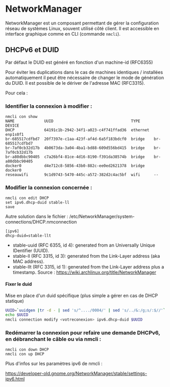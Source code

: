 # NetworkManager
NetworkManager est un composant permettant de gérer la configuration réseau de systèmes Linux, souvent utilisé côté client.
Il est accessible en interface graphique comme en CLI (commande ```nmcli```).

## DHCPv6 et DUID
Par défaut le DUID est généré en fonction d'un machine-id (RFC6355)

Pour éviter les duplications dans le cas de machines identiques / installées automatiquement il peut être nécessaire de changer le mode de génération du DUID.
Il est possible de le dériver de l'adresse MAC (RFC3315).

Pour cela :

### Identifier la connexion à modifier :
```nmcli con show
nmcli con show
NAME             UUID                                  TYPE      DEVICE          
DHCP             64191c1b-2942-34f1-a023-c4f741ffad36  ethernet  enp1s0f1        
br-685517cdfbd7  20f7397e-c1aa-423f-af4d-6a5f183bdcf0  bridge    br-685517cdfbd7
br-7af0cb32d17b  4b0673da-3a04-4ba1-bd88-609d556bd415  bridge    br-7af0cb32d17b
br-a80dbbc90405  c7a26bf4-81ce-4d16-8190-f391da38574b  bridge    br-a80dbbc90405
docker0          d4e712c8-5856-43b0-882c-ee0ed2621378  bridge    docker0         
reseauwifi       9c1d9743-5470-445c-a572-382d2c4ac5bf  wifi      --     

```


### Modifier la connexion concernée :
```
nmcli con edit DHCP
set ipv6.dhcp-duid stable-ll
save
```
Autre solution dans le fichier : /etc/NetworkManager/system-connections/DHCP.nmconnection
```
[ipv6]
dhcp-duid=stable-llt
```
- stable-uuid (RFC 6355, id 4): generated from an Universally Unique IDentifier (UUID).
- stable-ll (RFC 3315, id 3): generated from the Link-Layer address (aka MAC address).
- stable-llt (RFC 3315, id 1): generated from the Link-Layer address plus a timestamp.
Source : https://wiki.archlinux.org/title/NetworkManager

#### Fixer le duid
Mise en place d'un duid spécifique (plus simple a gérer en cas de DHCP statique)
```bash
UUID=`uuidgen |tr -d - | sed 's/^..../0004/' | sed 's/../&:/g;s/:$//'`
echo $UUID
nmcli connection modify <votreconexion> ipv6.dhcp-duid $UUID
```

### Redémarrer la connexion pour refaire une demande DHCPv6, en débranchant le câble ou via nmcli :
```
nmcli con down DHCP
nmcli con up DHCP
```

Plus d'infos sur les paramètres ipv6 de nmcli :

https://developer-old.gnome.org/NetworkManager/stable/settings-ipv6.html
